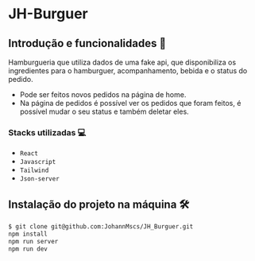 # JH-Burguer

## Introdução e funcionalidades 📖
Hamburgueria que utiliza dados de uma fake api, que disponibiliza os ingredientes para o hamburguer, acompanhamento, bebida e o status do pedido.
- Pode ser feitos novos pedidos na página de home.
- Na página de pedidos é possível ver os pedidos que foram feitos, é possível mudar o seu status e também deletar eles.

### Stacks utilizadas 💻
- `React`
- `Javascript`
- `Tailwind` 
- `Json-server`

## Instalação do projeto na máquina 🛠
```bash
$ git clone git@github.com:JohannMscs/JH_Burguer.git
npm install
npm run server
npm run dev
```
